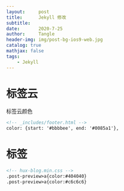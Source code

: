 ```yaml
---
layout:     post
title:      Jekyll 修改
subtitle:   
date:       2020-7-25
author:     Tangle
header-img: img/post-bg-ios9-web.jpg
catalog: true
mathjax: false
tags:
    - Jekyll
---
```


# 标签云

标签云颜色

```html
<!-- _includes/footer.html -->
color: {start: '#bbbbee', end: '#0085a1'},
```

# 标签

```html
<!-- hux-blog.min.css -->
.post-preview>a{color:#404040}
.post-preview>a{color:#c6c6c6}
```
